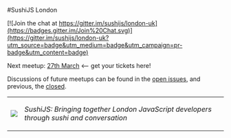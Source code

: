#SushiJS London

[![Join the chat at https://gitter.im/sushijs/london-uk](https://badges.gitter.im/Join%20Chat.svg)](https://gitter.im/sushijs/london-uk?utm_source=badge&utm_medium=badge&utm_campaign=pr-badge&utm_content=badge)

Next meetup: [27th March](https://ti.to/sushijs-ldn/london-march-2015) <-- get your tickets here!

Discussions of future meetups can be found in the [open issues](https://github.com/sushijs/london-uk/issues?page=1&state=open), and previous, the [closed](https://github.com/sushijs/london-uk/issues?page=1&state=closed).

<table style="border-collapse: collapse">
  <tr>
    <td>
      <img src="http://www.gravatar.com/avatar/d32635f156e30c2f863ec95af93aef18.jpg?s=150">
    </td>
    <td>
      <p><em>SushiJS: Bringing together London JavaScript developers through sushi and conversation</em></p>
    </td>
  </tr>
</table>
